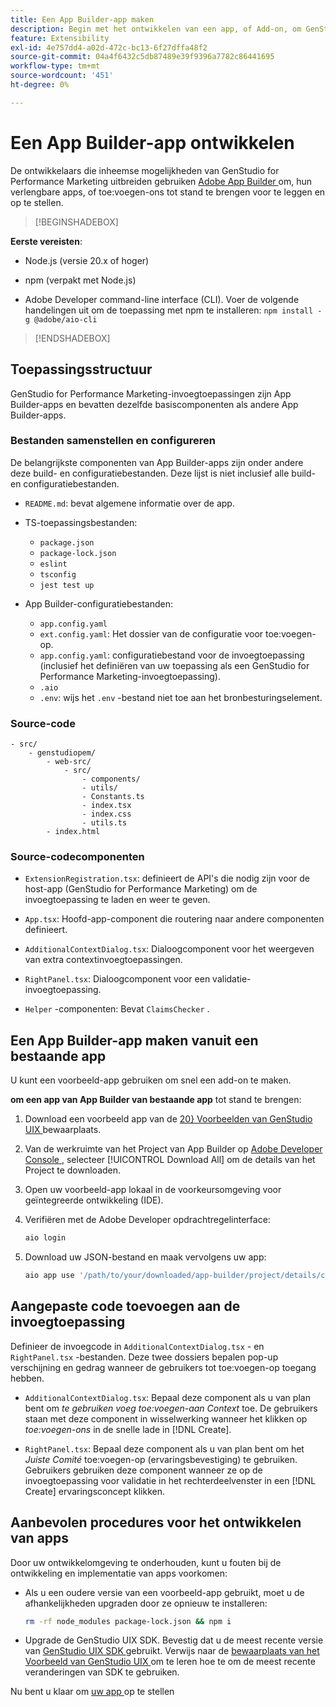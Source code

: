 ```yaml
---
title: Een App Builder-app maken
description: Begin met het ontwikkelen van een app, of Add-on, om GenStudio for Performance Marketing uit te breiden.
feature: Extensibility
exl-id: 4e757dd4-a02d-472c-bc13-6f27dffa48f2
source-git-commit: 04a4f6432c5db87489e39f9396a7782c86441695
workflow-type: tm+mt
source-wordcount: '451'
ht-degree: 0%

---
```


# Een App Builder-app ontwikkelen

De ontwikkelaars die inheemse mogelijkheden van GenStudio for Performance Marketing uitbreiden gebruiken [ Adobe App Builder ](https://developer.adobe.com/app-builder/) om, hun verlengbare apps, of toe:voegen-ons tot stand te brengen voor te leggen en op te stellen.

>[!BEGINSHADEBOX]

**Eerste vereisten**:

* Node.js (versie 20.x of hoger)

* npm (verpakt met Node.js)

* Adobe Developer command-line interface (CLI). Voer de volgende handelingen uit om de toepassing met npm te installeren: `npm install -g @adobe/aio-cli`

>[!ENDSHADEBOX]

## Toepassingsstructuur

GenStudio for Performance Marketing-invoegtoepassingen zijn App Builder-apps en bevatten dezelfde basiscomponenten als andere App Builder-apps.

### Bestanden samenstellen en configureren

De belangrijkste componenten van App Builder-apps zijn onder andere deze build- en configuratiebestanden. Deze lijst is niet inclusief alle build- en configuratiebestanden.

* `README.md`: bevat algemene informatie over de app.

* TS-toepassingsbestanden:

   * `package.json`
   * `package-lock.json`
   * `eslint`
   * `tsconfig`
   * `jest test up`

* App Builder-configuratiebestanden:

   * `app.config.yaml`
   * `ext.config.yaml`: Het dossier van de configuratie voor toe:voegen-op.
   * `app.config.yaml`: configuratiebestand voor de invoegtoepassing (inclusief het definiëren van uw toepassing als een GenStudio for Performance Marketing-invoegtoepassing).
   * `.aio`
   * `.env`: wijs het `.env` -bestand niet toe aan het bronbesturingselement.

### Source-code

```
- src/
    - genstudiopem/
        - web-src/
            - src/
                - components/
                - utils/
                - Constants.ts
                - index.tsx
                - index.css
                - utils.ts
        - index.html
```

### Source-codecomponenten

* `ExtensionRegistration.tsx`: definieert de API&#39;s die nodig zijn voor de host-app (GenStudio for Performance Marketing) om de invoegtoepassing te laden en weer te geven.

* `App.tsx`: Hoofd-app-component die routering naar andere componenten definieert.

* `AdditionalContextDialog.tsx`: Dialoogcomponent voor het weergeven van extra contextinvoegtoepassingen.

* `RightPanel.tsx`: Dialoogcomponent voor een validatie-invoegtoepassing.

* `Helper` -componenten: Bevat `ClaimsChecker` .

## Een App Builder-app maken vanuit een bestaande app

U kunt een voorbeeld-app gebruiken om snel een add-on te maken.

**om een app van App Builder van bestaande app** tot stand te brengen:

1. Download een voorbeeld app van de [ 20} Voorbeelden van GenStudio UIX ](https://github.com/adobe/genstudio-uix-examples) bewaarplaats.

1. Van de werkruimte van het Project van App Builder op [ Adobe Developer Console ](https://developer.adobe.com/console/), selecteer [!UICONTROL Download All] om de details van het Project te downloaden.

1. Open uw voorbeeld-app lokaal in de voorkeursomgeving voor geïntegreerde ontwikkeling (IDE).

1. Verifiëren met de Adobe Developer opdrachtregelinterface:

   ```bash
   aio login
   ```

1. Download uw JSON-bestand en maak vervolgens uw app:

   ```bash
   aio app use '/path/to/your/downloaded/app-builder/project/details/config.json'
   ```

## Aangepaste code toevoegen aan de invoegtoepassing

Definieer de invoegcode in `AdditionalContextDialog.tsx` - en `RightPanel.tsx` -bestanden. Deze twee dossiers bepalen pop-up verschijning en gedrag wanneer de gebruikers tot toe:voegen-op toegang hebben.

* `AdditionalContextDialog.tsx`: Bepaal deze component als u van plan bent om _te gebruiken voeg toe:voegen-aan Context_ toe. De gebruikers staan met deze component in wisselwerking wanneer het klikken op _toe:voegen-ons_ in de snelle lade in [!DNL Create].

* `RightPanel.tsx`: Bepaal deze component als u van plan bent om het _Juiste Comité_ toe:voegen-op (ervaringsbevestiging) te gebruiken. Gebruikers gebruiken deze component wanneer ze op de invoegtoepassing voor validatie in het rechterdeelvenster in een [!DNL Create] ervaringsconcept klikken.

## Aanbevolen procedures voor het ontwikkelen van apps

Door uw ontwikkelomgeving te onderhouden, kunt u fouten bij de ontwikkeling en implementatie van apps voorkomen:

* Als u een oudere versie van een voorbeeld-app gebruikt, moet u de afhankelijkheden upgraden door ze opnieuw te installeren:

  ```bash
  rm -rf node_modules package-lock.json && npm i
  ```

* Upgrade de GenStudio UIX SDK. Bevestig dat u de meest recente versie van [ GenStudio UIX SDK ](https://github.com/adobe/genstudio-uix-sdk) gebruikt. Verwijs naar de [ bewaarplaats van het Voorbeeld van GenStudio UIX ](https://github.com/adobe/genstudio-uix-examples) om te leren hoe te om de meest recente veranderingen van SDK te gebruiken.

Nu bent u klaar om [ uw app ](deploy-app.md) op te stellen
